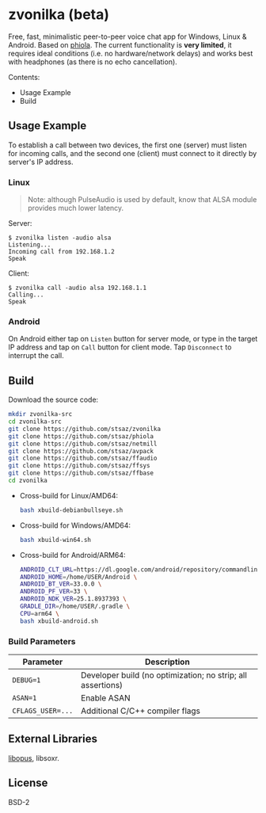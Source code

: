 # zvonilka (beta)

Free, fast, minimalistic peer-to-peer voice chat app for Windows, Linux & Android.
Based on [phiola](https://github.com/stsaz/phiola).
The current functionality is **very limited**, it requires ideal conditions (i.e. no hardware/network delays) and works best with headphones (as there is no echo cancellation).

Contents:

* Usage Example
* Build


## Usage Example

To establish a call between two devices, the first one (server) must listen for incoming calls, and the second one (client) must connect to it directly by server's IP address.

### Linux

> Note: although PulseAudio is used by default, know that ALSA module provides much lower latency.

Server:

```
$ zvonilka listen -audio alsa
Listening...
Incoming call from 192.168.1.2
Speak
```

Client:

```
$ zvonilka call -audio alsa 192.168.1.1
Calling...
Speak
```

### Android

On Android either tap on `Listen` button for server mode, or type in the target IP address and tap on `Call` button for client mode.
Tap `Disconnect` to interrupt the call.


## Build

Download the source code:

```sh
mkdir zvonilka-src
cd zvonilka-src
git clone https://github.com/stsaz/zvonilka
git clone https://github.com/stsaz/phiola
git clone https://github.com/stsaz/netmill
git clone https://github.com/stsaz/avpack
git clone https://github.com/stsaz/ffaudio
git clone https://github.com/stsaz/ffsys
git clone https://github.com/stsaz/ffbase
cd zvonilka
```

* Cross-build for Linux/AMD64:

	```sh
	bash xbuild-debianbullseye.sh
	```

* Cross-build for Windows/AMD64:

	```sh
	bash xbuild-win64.sh
	```

* Cross-build for Android/ARM64:

	```sh
	ANDROID_CLT_URL=https://dl.google.com/android/repository/commandlinetools-linux-11076708_latest.zip \
	ANDROID_HOME=/home/USER/Android \
	ANDROID_BT_VER=33.0.0 \
	ANDROID_PF_VER=33 \
	ANDROID_NDK_VER=25.1.8937393 \
	GRADLE_DIR=/home/USER/.gradle \
	CPU=arm64 \
	bash xbuild-android.sh
	```

### Build Parameters

| Parameter | Description |
| --- | --- |
| `DEBUG=1`         | Developer build (no optimization; no strip; all assertions) |
| `ASAN=1`          | Enable ASAN |
| `CFLAGS_USER=...` | Additional C/C++ compiler flags |


## External Libraries

[libopus](https://github.com/xiph/opus),
libsoxr.


## License

BSD-2
